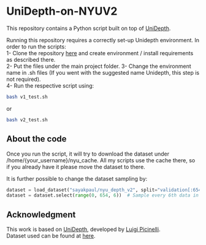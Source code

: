 # UniDepth-on-NYUV2
This repository contains a Python script built on top of [UniDepth](https://github.com/lpiccinelli-eth/UniDepth).

Running this repository requires a correctly set-up Unidepth environment.
In order to run the scripts:   
1- Clone the repository [here](https://github.com/lpiccinelli-eth/UniDepth) and create environment / install requirements as described there.  
2- Put the files under the main project folder.
3- Change the environment name in .sh files (If you went with the suggested name Unidepth, this step is not required).  
4- Run the respective script using:  
```bash
bash v1_test.sh
```  
or   
```bash  
bash v2_test.sh
```

## About the code
Once you run the script, it will try to download the dataset under /home/{your_username}/nyu_cache. All my scripts use the cache there, so if you already have it please move the dataset to there.  
  
It is further possible to change the dataset sampling by:  

```python
dataset = load_dataset("sayakpaul/nyu_depth_v2", split="validation[:654]", cache_dir=home_dir+"/nyu_cache")
dataset = dataset.select(range(0, 654, 6))  # Sample every 6th data in dataset
```



## Acknowledgment
This work is based on [UniDepth](https://github.com/lpiccinelli-eth/UniDepth), developed by [Luigi Picinelli](https://github.com/lpiccinelli-eth).    
Dataset used can be found at [here](https://huggingface.co/datasets/sayakpaul/nyu_depth_v2).

